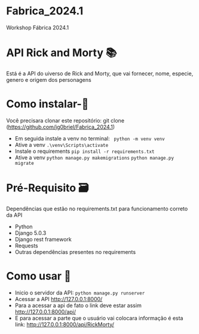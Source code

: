 # Fabrica_2024.1
Workshop Fábrica 2024.1

# API Rick and Morty 📚
Está é a API do uiverso de Rick and Morty, que vai fornecer, nome, especie, genero e origem dos personagens

# Como instalar-📝
Você precisara clonar este repositório: git clone (https://github.com/jg0briel/Fabrica_2024.1)
- Em seguida instale a venv no terminal:
``` python -m venv venv```
- Ative a venv
``` .\venv\Scripts\activate ```
- Instale o requirements
``` pip install -r requirements.txt ```
- Ative a venv
``` python manage.py makemigrations ```
``` python manage.py migrate ```

# Pré-Requisito 🗃️
Dependências que estão no requirements.txt para funcionamento correto da API
- Python
- Django 5.0.3
- Django rest framework
- Requests
- Outras dependências presentes no requirements

# Como usar 📝
- Inicio o servidor da API: ``` python manage.py runserver ```
- Acessar a API http://127.0.0.1:8000/
- Para a acessar a api de fato o link deve estar assim http://127.0.0.1:8000/api/
- E para acessar a parte que o usuário vai colocara informação é esta link: http://127.0.0.1:8000/api/RickMorty/
